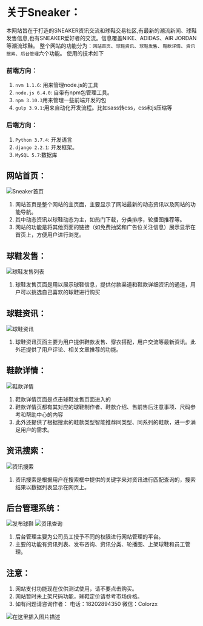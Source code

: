 # 关于Sneaker：
本网站旨在于打造的SNEAKER资讯交流和球鞋交易社区,有最新的潮流新闻、球鞋发售信息,也有SNEAKER爱好者的交流。信息覆盖NIKE、ADIDAS、AIR JORDAN等潮流球鞋。
整个网站的功能分为：`网站首页`、`球鞋资讯`、`球鞋发售`、`鞋款详情`、`资讯搜索`、`后台管理`六个功能。
使用的技术如下
### 前端方向：
1.  `nvm 1.1.6`: 用来管理node.js的工具
2. `node.js 6.4.0`: 自带有npm包管理工具。
3. `npm 3.10.3`用来管理一些前端开发的包
4. `gulp 3.9.1`:用来自动化开发流程。比如sass转css，css和js压缩等
### 后端方向：
1.  `Python 3.7.4`: 开发语言
2. `django 2.2.1`: 开发框架。
3. `MySQL 5.7`:数据库


## 网站首页：
![Sneaker首页](https://img-blog.csdnimg.cn/20190713120038669.png?x-oss-process=image/watermark,type_ZmFuZ3poZW5naGVpdGk,shadow_10,text_aHR0cHM6Ly9ibG9nLmNzZG4ubmV0L3FxXzQyNjU1NjYz,size_16,color_FFFFFF,t_70)
1. 网站首页是整个网站的主页面，主要显示了网站最新的动态资讯以及网站的功能导航。
2. 其中动态资讯以球鞋动态为主，如热门下载，分类排序，轮播图推荐等。
3. 网站的功能是将其他页面的链接（如免费抽奖和广告位关注信息）展示显示在首页上，方便用户进行浏览。
## 球鞋发售：
![球鞋发售列表](https://img-blog.csdnimg.cn/20190713192049106.png?x-oss-process=image/watermark,type_ZmFuZ3poZW5naGVpdGk,shadow_10,text_aHR0cHM6Ly9ibG9nLmNzZG4ubmV0L3FxXzQyNjU1NjYz,size_16,color_FFFFFF,t_70)

1.  球鞋发售页面是用以展示球鞋信息，提供付款渠道和鞋款详细资讯的通道，用户可以挑选自己喜欢的球鞋进行购买


## 球鞋资讯：
![球鞋资讯](https://img-blog.csdnimg.cn/20190713192529614.png?x-oss-process=image/watermark,type_ZmFuZ3poZW5naGVpdGk,shadow_10,text_aHR0cHM6Ly9ibG9nLmNzZG4ubmV0L3FxXzQyNjU1NjYz,size_16,color_FFFFFF,t_70)
1. 球鞋资讯页面主要为用户提供鞋款发售、穿衣搭配，用户交流等最新资讯。此外还提供了用户评论、相关文章推荐的功能。

## 鞋款详情：
![鞋款详情](https://img-blog.csdnimg.cn/20190713193106664.png?x-oss-process=image/watermark,type_ZmFuZ3poZW5naGVpdGk,shadow_10,text_aHR0cHM6Ly9ibG9nLmNzZG4ubmV0L3FxXzQyNjU1NjYz,size_16,color_FFFFFF,t_70)
1. 鞋款详情页面是点击球鞋发售页面进入的
2. 鞋款详情页都有其对应的球鞋制作者、鞋款介绍、售前售后注意事项、尺码参考和帮助中心的内容
3. 此外还提供了根据搜索的鞋款类型智能推荐同类型、同系列的鞋款，进一步满足用户的需求。


## 资讯搜索：
![资讯搜索](https://img-blog.csdnimg.cn/20190713193519269.png?x-oss-process=image/watermark,type_ZmFuZ3poZW5naGVpdGk,shadow_10,text_aHR0cHM6Ly9ibG9nLmNzZG4ubmV0L3FxXzQyNjU1NjYz,size_16,color_FFFFFF,t_70)
1. 资讯搜索是根据用户在搜索框中提供的关键字来对资讯进行匹配查询的，搜索结果以数据列表显示在网页上。

## 后台管理系统：
![发布球鞋](https://img-blog.csdnimg.cn/20190713193814394.png?x-oss-process=image/watermark,type_ZmFuZ3poZW5naGVpdGk,shadow_10,text_aHR0cHM6Ly9ibG9nLmNzZG4ubmV0L3FxXzQyNjU1NjYz,size_16,color_FFFFFF,t_70)
![资讯查询](https://img-blog.csdnimg.cn/20190713193832601.png?x-oss-process=image/watermark,type_ZmFuZ3poZW5naGVpdGk,shadow_10,text_aHR0cHM6Ly9ibG9nLmNzZG4ubmV0L3FxXzQyNjU1NjYz,size_16,color_FFFFFF,t_70)
1. 后台管理主要为公司员工授予不同的权限进行网站管理的平台。
2. 主要的功能有资讯列表、发布咨询、资讯分类、轮播图、上架球鞋和员工管理。

## 注意：
1. 网站支付功能现在仅供测试使用，请不要点击购买。 
2. 网站暂时未上架尺码功能，球鞋定价请参考市场价格。 
3. 如有问题请咨询作者： 电话：18202894350 微信：Colorzx 

![在这里插入图片描述](https://img-blog.csdnimg.cn/20190713194334572.jpg?x-oss-process=image/watermark,type_ZmFuZ3poZW5naGVpdGk,shadow_10,text_aHR0cHM6Ly9ibG9nLmNzZG4ubmV0L3FxXzQyNjU1NjYz,size_16,color_FFFFFF,t_70)

